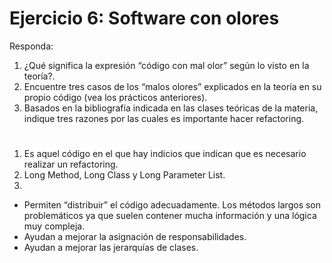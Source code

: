 # Ejercicio 6: Software con olores

Responda:

1. ¿Qué significa la expresión “código con mal olor” según lo visto en la teoría?.
2. Encuentre tres casos de los “malos olores” explicados en la teoría en su propio
código (vea los prácticos anteriores).
3. Basados en la bibliografía indicada en las clases teóricas de la materia, indique tres
razones por las cuales es importante hacer refactoring.

#

1. Es aquel código en el que hay indicios que indican que es necesario realizar un refactoring.
2. Long Method, Long Class y Long Parameter List.
3.
+ Permiten “distribuir” el código adecuadamente. Los métodos largos son problemáticos ya que suelen contener mucha información y una lógica muy compleja.
+ Ayudan a mejorar la asignación de responsabilidades.
+ Ayudan a mejorar las jerarquías de clases.
